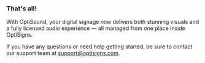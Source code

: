 ### **That's all!**

With OptiSound, your digital signage now delivers both stunning visuals and a fully licensed audio experience — all managed from one place inside OptiSigns.

If you have any questions or need help getting started, be sure to contact our support team at [support@optisigns.com](mailto:support@optisigns.com).